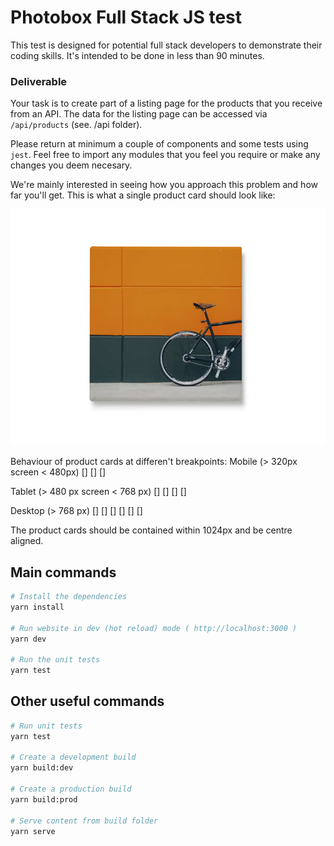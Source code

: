 # Photobox Full Stack JS test

This test is designed for potential full stack developers to demonstrate their coding skills. It's intended to be done in less than 90 minutes.

### Deliverable

Your task is to create part of a listing page for the products that you receive from an API. The data for the listing page can be accessed via `/api/products` (see. /api folder).

Please return at minimum a couple of components and some tests using `jest`. Feel free to import any modules that you feel you require or make any changes you deem necesary.

We're mainly interested in seeing how you approach this problem and how far you'll get. This is what a single product card should look like:

![listing page product card example](/src/images/product.jpg)

Behaviour of product cards at differen't breakpoints:
Mobile (> 320px screen < 480px)
[]
[]
[]

Tablet (> 480 px screen < 768 px)
[] []
[] []

Desktop (> 768 px)
[] [] []
[] [] []

The product cards should be contained within 1024px and be centre aligned.

## Main commands
``` bash
# Install the dependencies
yarn install

# Run website in dev (hot reload) mode ( http://localhost:3000 )
yarn dev

# Run the unit tests
yarn test
```

## Other useful commands
``` bash
# Run unit tests
yarn test

# Create a development build
yarn build:dev

# Create a production build
yarn build:prod

# Serve content from build folder
yarn serve
```